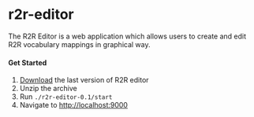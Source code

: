 r2r-editor
==========

The R2R Editor is a web application which allows users to create and edit R2R vocabulary mappings in graphical way.

#### Get Started

1. [Download](http://dl.mes-semantics.com/r2r-editor/r2r-editor-0.1.zip) the last version of R2R editor
2. Unzip the archive
3. Run `./r2r-editor-0.1/start`
4. Navigate to [http://localhost:9000](http://localhost:9000)
